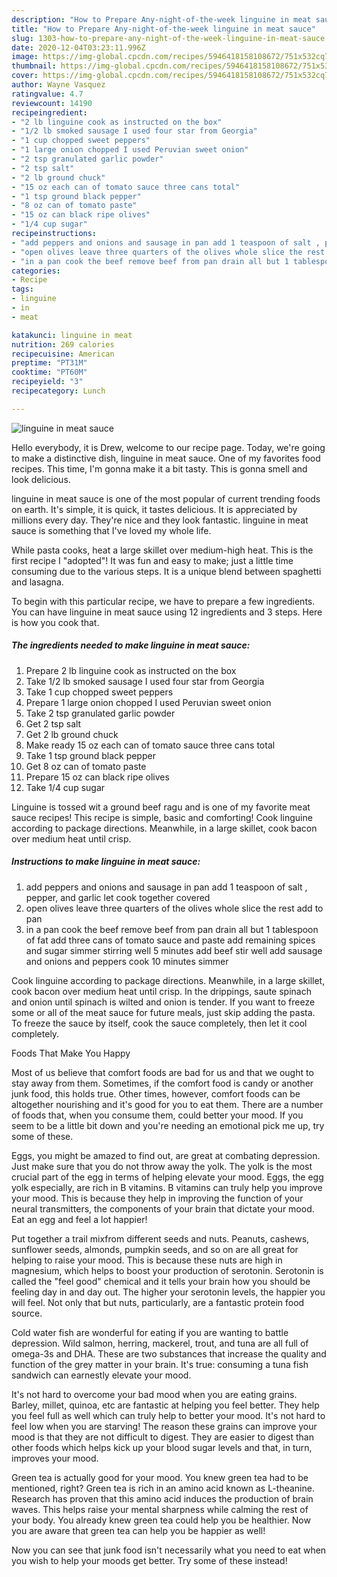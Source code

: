 ```yaml
---
description: "How to Prepare Any-night-of-the-week linguine in meat sauce"
title: "How to Prepare Any-night-of-the-week linguine in meat sauce"
slug: 1303-how-to-prepare-any-night-of-the-week-linguine-in-meat-sauce
date: 2020-12-04T03:23:11.996Z
image: https://img-global.cpcdn.com/recipes/5946418158108672/751x532cq70/linguine-in-meat-sauce-recipe-main-photo.jpg
thumbnail: https://img-global.cpcdn.com/recipes/5946418158108672/751x532cq70/linguine-in-meat-sauce-recipe-main-photo.jpg
cover: https://img-global.cpcdn.com/recipes/5946418158108672/751x532cq70/linguine-in-meat-sauce-recipe-main-photo.jpg
author: Wayne Vasquez
ratingvalue: 4.7
reviewcount: 14190
recipeingredient:
- "2 lb linguine cook as instructed on the box"
- "1/2 lb smoked sausage I used four star from Georgia"
- "1 cup chopped sweet peppers"
- "1 large onion chopped I used Peruvian sweet onion"
- "2 tsp granulated garlic powder"
- "2 tsp salt"
- "2 lb ground chuck"
- "15 oz each can of tomato sauce three cans total"
- "1 tsp ground black pepper"
- "8 oz can of tomato paste"
- "15 oz can black ripe olives"
- "1/4 cup sugar"
recipeinstructions:
- "add peppers and onions and sausage in pan add 1 teaspoon of salt , pepper,  and garlic let cook together covered"
- "open olives leave three quarters of the olives whole slice the rest add to pan"
- "in a pan cook the beef remove beef from pan drain all but 1 tablespoon of fat add three cans of tomato sauce  and paste add remaining spices and sugar simmer stirring well 5 minutes add beef stir well add sausage and onions and peppers cook 10 minutes simmer"
categories:
- Recipe
tags:
- linguine
- in
- meat

katakunci: linguine in meat 
nutrition: 269 calories
recipecuisine: American
preptime: "PT31M"
cooktime: "PT60M"
recipeyield: "3"
recipecategory: Lunch

---
```



![linguine in meat sauce](https://img-global.cpcdn.com/recipes/5946418158108672/751x532cq70/linguine-in-meat-sauce-recipe-main-photo.jpg)

Hello everybody, it is Drew, welcome to our recipe page. Today, we're going to make a distinctive dish, linguine in meat sauce. One of my favorites food recipes. This time, I'm gonna make it a bit tasty. This is gonna smell and look delicious.

linguine in meat sauce is one of the most popular of current trending foods on earth. It's simple, it is quick, it tastes delicious. It is appreciated by millions every day. They're nice and they look fantastic. linguine in meat sauce is something that I've loved my whole life.

While pasta cooks, heat a large skillet over medium-high heat. This is the first recipe I &#34;adopted&#34;! It was fun and easy to make; just a little time consuming due to the various steps. It is a unique blend between spaghetti and lasagna.


To begin with this particular recipe, we have to prepare a few ingredients. You can have linguine in meat sauce using 12 ingredients and 3 steps. Here is how you cook that.

<!--inarticleads1-->

##### The ingredients needed to make linguine in meat sauce:

1. Prepare 2 lb linguine cook as instructed on the box
1. Take 1/2 lb smoked sausage I used four star from Georgia
1. Take 1 cup chopped sweet peppers
1. Prepare 1 large onion chopped I used Peruvian sweet onion
1. Take 2 tsp granulated garlic powder
1. Get 2 tsp salt
1. Get 2 lb ground chuck
1. Make ready 15 oz each can of tomato sauce three cans total
1. Take 1 tsp ground black pepper
1. Get 8 oz can of tomato paste
1. Prepare 15 oz can black ripe olives
1. Take 1/4 cup sugar


Linguine is tossed wit a ground beef ragu and is one of my favorite meat sauce recipes! This recipe is simple, basic and comforting! Cook linguine according to package directions. Meanwhile, in a large skillet, cook bacon over medium heat until crisp. 

<!--inarticleads2-->

##### Instructions to make linguine in meat sauce:

1. add peppers and onions and sausage in pan add 1 teaspoon of salt , pepper,  and garlic let cook together covered
1. open olives leave three quarters of the olives whole slice the rest add to pan
1. in a pan cook the beef remove beef from pan drain all but 1 tablespoon of fat add three cans of tomato sauce  and paste add remaining spices and sugar simmer stirring well 5 minutes add beef stir well add sausage and onions and peppers cook 10 minutes simmer


Cook linguine according to package directions. Meanwhile, in a large skillet, cook bacon over medium heat until crisp. In the drippings, saute spinach and onion until spinach is wilted and onion is tender. If you want to freeze some or all of the meat sauce for future meals, just skip adding the pasta. To freeze the sauce by itself, cook the sauce completely, then let it cool completely. 

Foods That Make You Happy


Most of us believe that comfort foods are bad for us and that we ought to stay away from them. Sometimes, if the comfort food is candy or another junk food, this holds true. Other times, however, comfort foods can be altogether nourishing and it's good for you to eat them. There are a number of foods that, when you consume them, could better your mood. If you seem to be a little bit down and you're needing an emotional pick me up, try some of these.

Eggs, you might be amazed to find out, are great at combating depression. Just make sure that you do not throw away the yolk. The yolk is the most crucial part of the egg in terms of helping elevate your mood. Eggs, the egg yolk especially, are rich in B vitamins. B vitamins can truly help you improve your mood. This is because they help in improving the function of your neural transmitters, the components of your brain that dictate your mood. Eat an egg and feel a lot happier!

Put together a trail mixfrom different seeds and nuts. Peanuts, cashews, sunflower seeds, almonds, pumpkin seeds, and so on are all great for helping to raise your mood. This is because these nuts are high in magnesium, which helps to boost your production of serotonin. Serotonin is called the "feel good" chemical and it tells your brain how you should be feeling day in and day out. The higher your serotonin levels, the happier you will feel. Not only that but nuts, particularly, are a fantastic protein food source.

Cold water fish are wonderful for eating if you are wanting to battle depression. Wild salmon, herring, mackerel, trout, and tuna are all full of omega-3s and DHA. These are two substances that increase the quality and function of the grey matter in your brain. It's true: consuming a tuna fish sandwich can earnestly elevate your mood. 

It's not hard to overcome your bad mood when you are eating grains. Barley, millet, quinoa, etc are fantastic at helping you feel better. They help you feel full as well which can truly help to better your mood. It's not hard to feel low when you are starving! The reason these grains can improve your mood is that they are not difficult to digest. They are easier to digest than other foods which helps kick up your blood sugar levels and that, in turn, improves your mood.

Green tea is actually good for your mood. You knew green tea had to be mentioned, right? Green tea is rich in an amino acid known as L-theanine. Research has proven that this amino acid induces the production of brain waves. This helps raise your mental sharpness while calming the rest of your body. You already knew green tea could help you be healthier. Now you are aware that green tea can help you be happier as well!

Now you can see that junk food isn't necessarily what you need to eat when you wish to help your moods get better. Try some of these instead!

